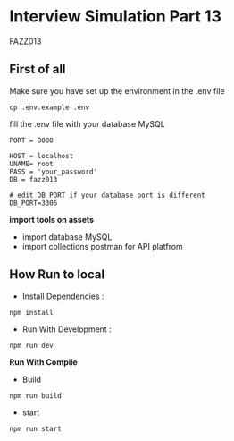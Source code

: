 # Interview Simulation Part 13

FAZZ013

## First of all

Make sure you have set up the environment in the .env file

```
cp .env.example .env
```

fill the .env file with your database MySQL

```
PORT = 8000

HOST = localhost
UNAME= root
PASS = 'your_password'
DB = fazz013

# edit DB_PORT if your database port is different
DB_PORT=3306
```

<b>import tools on assets</b>

- import database MySQL
- import collections postman for API platfrom

## How Run to local

- Install Dependencies :

```
npm install
```

- Run With Development :

```
npm run dev
```

<b>Run With Compile</b>

- Build

```
npm run build
```

- start

```
npm run start
```
